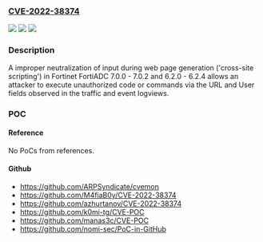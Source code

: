 ### [CVE-2022-38374](https://cve.mitre.org/cgi-bin/cvename.cgi?name=CVE-2022-38374)
![](https://img.shields.io/static/v1?label=Product&message=Fortinet%20FortiADC&color=blue)
![](https://img.shields.io/static/v1?label=Version&message=n%2Fa&color=blue)
![](https://img.shields.io/static/v1?label=Vulnerability&message=Execute%20unauthorized%20code%20or%20commands&color=brighgreen)

### Description

A improper neutralization of input during web page generation ('cross-site scripting') in Fortinet FortiADC 7.0.0 - 7.0.2 and 6.2.0 - 6.2.4 allows an attacker to execute unauthorized code or commands via the URL and User fields observed in the traffic and event logviews.

### POC

#### Reference
No PoCs from references.

#### Github
- https://github.com/ARPSyndicate/cvemon
- https://github.com/M4fiaB0y/CVE-2022-38374
- https://github.com/azhurtanov/CVE-2022-38374
- https://github.com/k0mi-tg/CVE-POC
- https://github.com/manas3c/CVE-POC
- https://github.com/nomi-sec/PoC-in-GitHub

